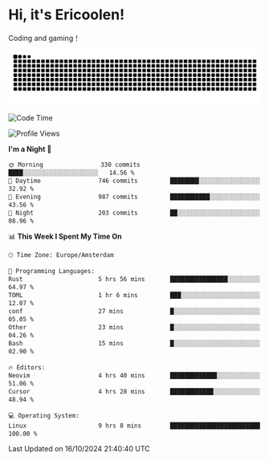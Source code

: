 # Hi, it's Ericoolen!
Coding and gaming！

<picture>
  <source media="(prefers-color-scheme: dark)" srcset="https://raw.githubusercontent.com/Eric-Song-Nop/Eric-Song-Nop/output/github-contribution-grid-snake-dark.svg">
  <source media="(prefers-color-scheme: light)" srcset="https://raw.githubusercontent.com/Eric-Song-Nop/Eric-Song-Nop/output/github-contribution-grid-snake.svg">
  <img alt="github contribution grid snake animation" src="https://raw.githubusercontent.com/Eric-Song-Nop/Eric-Song-Nop/output/github-contribution-grid-snake.svg">
</picture>

<!--START_SECTION:waka-->
![Code Time](http://img.shields.io/badge/Code%20Time-1%2C532%20hrs%2054%20mins-blue)

![Profile Views](http://img.shields.io/badge/Profile%20Views-0-blue)

**I'm a Night 🦉** 

```text
🌞 Morning                330 commits         ████░░░░░░░░░░░░░░░░░░░░░   14.56 % 
🌆 Daytime                746 commits         ████████░░░░░░░░░░░░░░░░░   32.92 % 
🌃 Evening                987 commits         ███████████░░░░░░░░░░░░░░   43.56 % 
🌙 Night                  203 commits         ██░░░░░░░░░░░░░░░░░░░░░░░   08.96 % 
```


📊 **This Week I Spent My Time On** 

```text
🕑︎ Time Zone: Europe/Amsterdam

💬 Programming Languages: 
Rust                     5 hrs 56 mins       ████████████████░░░░░░░░░   64.97 % 
TOML                     1 hr 6 mins         ███░░░░░░░░░░░░░░░░░░░░░░   12.07 % 
conf                     27 mins             █░░░░░░░░░░░░░░░░░░░░░░░░   05.05 % 
Other                    23 mins             █░░░░░░░░░░░░░░░░░░░░░░░░   04.26 % 
Bash                     15 mins             █░░░░░░░░░░░░░░░░░░░░░░░░   02.90 % 

🔥 Editors: 
Neovim                   4 hrs 40 mins       █████████████░░░░░░░░░░░░   51.06 % 
Cursor                   4 hrs 28 mins       ████████████░░░░░░░░░░░░░   48.94 % 

💻 Operating System: 
Linux                    9 hrs 8 mins        █████████████████████████   100.00 % 
```


 Last Updated on 16/10/2024 21:40:40 UTC
<!--END_SECTION:waka-->
